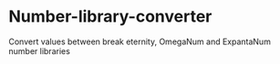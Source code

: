# Number-library-converter
Convert values between break eternity, OmegaNum and ExpantaNum number libraries

